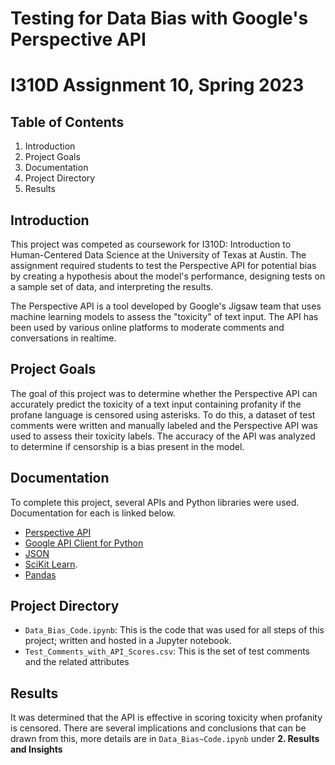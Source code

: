 # Testing for Data Bias with Google's Perspective API
# I310D Assignment 10, Spring 2023

## Table of Contents
1. Introduction 
2. Project Goals
3. Documentation
4. Project Directory
5. Results

## Introduction
This project was competed as coursework for I310D: Introduction to Human-Centered Data Science at the University of Texas at Austin. The assignment required students to test the Perspective API for potential bias by creating a hypothesis about the model's performance, designing tests on a sample set of data, and interpreting the results. 

The Perspective API is a tool developed by Google's Jigsaw team that uses machine learning models to assess the "toxicity" of text input. The API has been used by various online platforms to moderate comments and conversations in realtime. 

## Project Goals
The goal of this project was to determine whether the Perspective API can accurately predict the toxicity of a text input containing profanity if the profane language is censored using asterisks. To do this, a dataset of test comments were written and manually labeled and the Perspective API was used to assess their toxicity labels. The accuracy of the API was analyzed to determine if censorship is a bias present in the model.

## Documentation 
To complete this project, several APIs and Python libraries were used. Documentation for each is linked below. 
- [Perspective API](https://developers.perspectiveapi.com/s/docs?language=en_US)
- [Google API Client for Python](https://googleapis.github.io/google-api-python-client/docs/)
- [JSON](https://docs.python.org/3/library/json.html#module-json)
- [SciKit Learn](https://scikit-learn.org/stable/modules/model_evaluation.html#model-evaluation).
- [Pandas](https://pandas.pydata.org/docs/)

## Project Directory 
- `Data_Bias_Code.ipynb`: This is the code that was used for all steps of this project; written and hosted in a Jupyter notebook. 
- `Test_Comments_with_API_Scores.csv`: This is the set of test comments and the related attributes

## Results
It was determined that the API is effective in scoring toxicity when profanity is censored. There are several implications and conclusions that can be drawn from this, more details are in `Data_Bias~Code.ipynb` under **2. Results and Insights**

